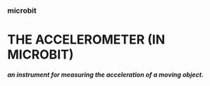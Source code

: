 ### microbit
# THE ACCELEROMETER (IN MICROBIT)
##### an instrument for measuring the acceleration of a moving object.
